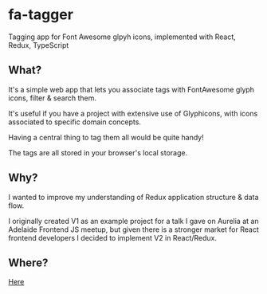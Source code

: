 # fa-tagger

Tagging app for Font Awesome glpyh icons, implemented with React, Redux, TypeScript

## What?

It's a simple web app that lets you associate tags with FontAwesome glyph icons, filter & search them.

It's useful if you have a project with extensive use of Glyphicons, with icons associated to specific domain concepts. 

Having a central thing to tag them all would be quite handy!

The tags are all stored in your browser's local storage.

## Why?

I wanted to improve my understanding of Redux application structure & data flow.

I originally created V1 as an example project for a talk I gave on Aurelia at an Adelaide Frontend JS meetup, but given there is a stronger market for React frontend developers I decided to implement V2 in React/Redux.

## Where?

[Here](https://jmercha.github.io/fa-tagger)
